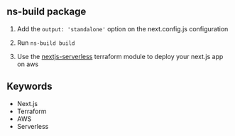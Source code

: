 ## ns-build package


1. Add the `output: 'standalone'` option on the next.config.js configuration

2. Run `ns-build build`

3. Use the [nextjs-serverless](https://registry.terraform.io/modules/emyriounis/nextjs-serverless/aws/latest) terraform module to deploy your next.js app on aws


## Keywords

- Next.js
- Terraform
- AWS
- Serverless
